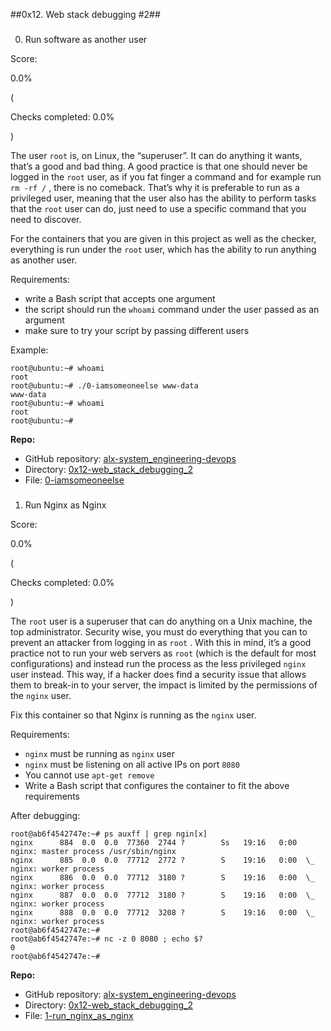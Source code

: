 ##0x12. Web stack debugging #2##



### 
 0. Run software as another user
 









 Score:
 
 0.0%
 
 (
 
 Checks completed: 0.0%
 
 )
 






 The user
 `root` 
 is, on Linux, the “superuser”. It can do anything it wants, that’s a good and bad thing. A good practice is that one should never be logged in the
 `root` 
 user, as if you fat finger a command and for example run
 `rm -rf /` 
 , there is no comeback. That’s why it is preferable to run as a privileged user, meaning that the user also has the ability to perform tasks that the
 `root` 
 user can do, just need to use a specific command that you need to discover.
 

 For the containers that you are given in this project as well as the checker, everything is run under the
 `root` 
 user, which has the ability to run anything as another user.
 

 Requirements:
 
* write a Bash script that accepts one argument
* the script should run the
 `whoami` 
 command under the user passed as an argument
* make sure to try your script by passing different users



 Example:
 

```
root@ubuntu:~# whoami
root
root@ubuntu:~# ./0-iamsomeoneelse www-data
www-data
root@ubuntu:~# whoami
root
root@ubuntu:~#

```




**Repo:** 

* GitHub repository:
 [alx-system_engineering-devops](../)
* Directory:
 [0x12-web_stack_debugging_2](.)
* File:
 [0-iamsomeoneelse](./0-iamsomeoneelse)


### 
 1. Run Nginx as Nginx
 









 Score:
 
 0.0%
 
 (
 
 Checks completed: 0.0%
 
 )
 



 The
 `root` 
 user is a superuser that can do anything on a Unix machine, the top administrator. Security wise, you must do everything that you can to prevent an attacker from logging in as
 `root` 
 . With this in mind, it’s a good practice not to run your web servers as
 `root` 
 (which is the default for most configurations) and instead run the process as the less privileged
 `nginx` 
 user instead. This way, if a hacker does find a security issue that allows them to break-in to your server, the impact is limited by the permissions of the
 `nginx` 
 user.
 

 Fix this container so that Nginx is running as the
 `nginx` 
 user.
 

 Requirements:
 
* `nginx` 
 must be running as
 `nginx` 
 user
* `nginx` 
 must be listening on all active IPs on port
 `8080`
* You cannot use
 `apt-get remove`
* Write a Bash script that configures the container to fit the above requirements



 After debugging:
 

```
root@ab6f4542747e:~# ps auxff | grep ngin[x]
nginx      884  0.0  0.0  77360  2744 ?        Ss   19:16   0:00 nginx: master process /usr/sbin/nginx
nginx      885  0.0  0.0  77712  2772 ?        S    19:16   0:00  \_ nginx: worker process
nginx      886  0.0  0.0  77712  3180 ?        S    19:16   0:00  \_ nginx: worker process
nginx      887  0.0  0.0  77712  3180 ?        S    19:16   0:00  \_ nginx: worker process
nginx      888  0.0  0.0  77712  3208 ?        S    19:16   0:00  \_ nginx: worker process
root@ab6f4542747e:~#
root@ab6f4542747e:~# nc -z 0 8080 ; echo $?
0
root@ab6f4542747e:~#

```




**Repo:** 

* GitHub repository:
 [alx-system_engineering-devops](../)
* Directory:
 [0x12-web_stack_debugging_2](.)
* File:
 [1-run_nginx_as_nginx](./1-run_nginx_as_nginx)



